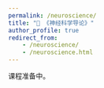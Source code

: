 ```yaml
---
permalink: /neuroscience/
title: "🧠 《神经科学导论》"
author_profile: true
redirect_from:
    - /neuroscience/
    - /neuroscience.html
---
```


课程准备中。